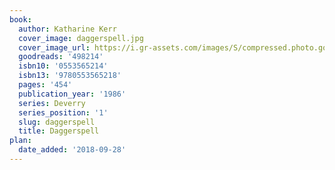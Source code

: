 ```yaml
---
book:
  author: Katharine Kerr
  cover_image: daggerspell.jpg
  cover_image_url: https://i.gr-assets.com/images/S/compressed.photo.goodreads.com/books/1326401538l/498214._SX98_.jpg
  goodreads: '498214'
  isbn10: '0553565214'
  isbn13: '9780553565218'
  pages: '454'
  publication_year: '1986'
  series: Deverry
  series_position: '1'
  slug: daggerspell
  title: Daggerspell
plan:
  date_added: '2018-09-28'
---
```

